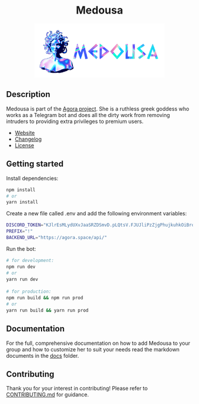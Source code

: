 <h1 align="center">Medousa</h1>

<p align="center">
	<img src="docs/img/medousa.png" width="70%" />
</p>

## Description

Medousa is part of the [Agora project](https://github.com/AgoraSpaceDAO). She
is a ruthless greek goddess who works as a Telegram bot and does all the dirty
work from removing intruders to providing extra privileges to premium users.

- [Website](https://agora.space)
- [Changelog](./CHANGELOG.md)
- [License](./LICENSE)

## Getting started

Install dependencies:

```bash
npm install
# or
yarn install
```

Create a new file called .env and add the following environment variables:

```bash
DISCORD_TOKEN="KJlrEsMLydUXvJaaSRZDSmvD.pLQtsV.FJUJliPzZjgPhujkuhkOiBroWBk"
PREFIX="!"
BACKEND_URL="https://agora.space/api/"
```

Run the bot:

```bash
# for development:
npm run dev
# or
yarn run dev

# for production:
npm run build && npm run prod
# or
yarn run build && yarn run prod
```

## Documentation

For the full, comprehensive documentation on how to add Medousa to your group
and how to customize her to suit your needs read the markdown documents in the
[docs](./docs) folder.

## Contributing

Thank you for your interest in contributing! Please refer to
[CONTRIBUTING.md](./docs/CONTRIBUTING.md) for guidance.
